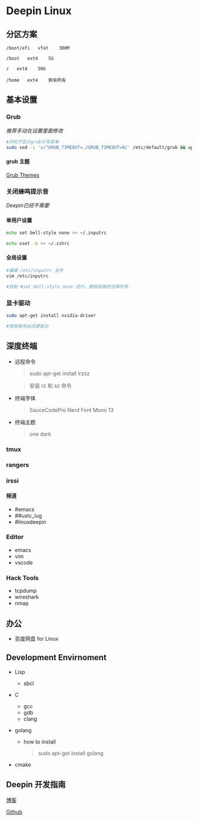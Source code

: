 # Deepin Linux

## 分区方案

```text
/boot/efi   vfat    300M

/boot   ext4    5G

/   ext4    50G

/home   ext4    剩余所有
```

## 基本设置

### Grub
*推荐手动在设置里面修改*

```bash
#开机不显示grub引导菜单
sudo sed -i 's/^GRUB_TIMEOUT=./GRUB_TIMEOUT=0/' /etc/default/grub && update-grub
```
#### grub 主题

[Grub Themes](https://www.gnome-look.org/browse/cat/109/ord/rating/)

### 关闭蜂鸣提示音

*Deepin已经不需要*

#### 单用户设置
```bash
echo set bell-style none >> ~/.inputrc

echo xset -b >> ~/.zshrc
```

#### 全局设置

```bash
#编辑 /etc/inputrc 文件
vim /etc/inputrc

#找到 #set bell-style none 这行，删除前面的注释符号
```

### 显卡驱动

```bash
sudo apt-get install nvidia-driver

#使用英伟达闭源驱动
```

## 深度终端

* 远程命令
  >sudo apt-get install lrzsz

  >安装 rz 和 sz 命令

* 终端字体
  >SauceCodePro Nerd Font Mono
  >13

* 终端主题
  >one dark

### tmux

### rangers

### irssi

#### 频道

* \#emacs
* \##ustc_lug
* \#linuxdeepin

### Editor

* emacs
* vim
* vscode

### Hack Tools

* tcpdump
* wireshark
* nmap

## 办公

* 百度网盘 for Linux

## Development Envirnoment

* Lisp
  * sbcl

* C
  * gcc
  * gdb
  * clang

* golang
  * how to install
    >sudo apt-get install golang

* cmake

## Deepin 开发指南

[博客](https://deepin.lolimay.cn/)

[Github](https://github.com/loliMay/deepin-develop-guide)
